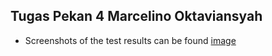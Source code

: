 ## Tugas Pekan 4 Marcelino Oktaviansyah

- Screenshots of the test results can be found [image](https://github.com/marcelino230/TugasPekan4_Marcelino/blob/main/hasiltest.png)